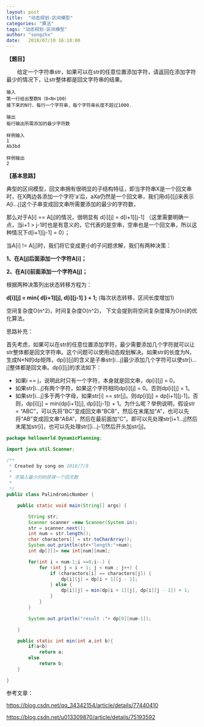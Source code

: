 ```yaml
---
layout: post
title:  "动态规划-区间模型"
categories: "算法"
tags: "动态规划-区间模型"
author: "songzhx"
date:   2018/07/10 16:18:00 
---
```


**【题目】**

　　给定一个字符串str，如果可以在str的任意位置添加字符，请返回在添加字符最少的情况下，让str整体都是回文字符串的结果。

```
输入
第一行给出整数N（0<N<100）
接下来的N行，每行一个字符串，每个字符串长度不超过1000.

输出
每行输出所需添加的最少字符数

样例输入
1
Ab3bd

样例输出
2

```

**【基本思路】**

典型的区间模型，回文串拥有很明显的子结构特征，即当字符串X是一个回文串时，在X两边各添加一个字符’a’后，aXa仍然是一个回文串，我们用d[i][j]来表示A[i…j]这个子串变成回文串所需要添加的最少的字符数，

那么对于A[i] == A[j]的情况，很明显有 d[i]\[j] = d[i+1]\[j-1] （这里需要明确一点，当i+1 > j-1时也是有意义的，它代表的是空串，空串也是一个回文串，所以这种情况下d[i+1]\[j-1] = 0）；

当A[i] != A[j]时，我们将它变成更小的子问题求解，我们有两种决策：

**1、在A[j]后面添加一个字符A[i]；**

**2、在A[i]前面添加一个字符A[j]；**

根据两种决策列出状态转移方程为：

**d[i][j] = min{ d[i+1]\[j], d[i]\[j-1] } + 1;** (每次状态转移，区间长度增加1)

空间复杂度O(n^2)，时间复杂度O(n^2)， 下文会提到将空间复杂度降为O(n)的优化算法。

思路补充：

首先考虑，如果可以在str的任意位置添加字符，最少需要添加几个字符就可以让str整体都是回文字符串。这个问题可以使用动态规划解决。如果str的长度为N，生成N×N的dp矩阵，dp[i][j]的含义是子串str[i…j]最少添加几个字符可以使str[i…j]整体都是回文串。dp[i][j]的求法如下：

- 如果i == j，说明此时只有一个字符，本身就是回文串，dp[i]\[j] = 0。
- 如果str[i…j]有两个字符，如果这个字符相同dp[i][j] = 0。否则dp[i]\[j] = 1。
- 如果str[i…j]多于两个字母，如果str[i] == str[j]。则dp[i][j] = dp[i+1]\[j-1]。否则，dp[i]\[j] = min(dp[i+1]\[j], dp[i]\[j-1]) + 1。为什么呢？举例说明，假设str = “ABC”，可以先将“BC”变成回文串“BCB”，然后在末尾加“A”，也可以先将“AB”变成回文串“ABA”，然后在最前面加“C”。即可以先处理str[i+1…j]然后末尾加str[i]，也可以先处理str[[i…j-1]然后开头加str[j]。

```java
package helloworld.DynamicPlanning;

import java.util.Scanner;

/**
 * Created by song on 2018/7/9.
 *
 * 求插入最少的树获得一个回文数
 *
 */
public class PalindromicNumber {

    public static void main(String[] args) {

        String str;
        Scanner scanner =new Scanner(System.in);
        str = scanner.next();
        int num = str.length();
        char charactors[] = str.toCharArray();
        System.out.println(str+"length:"+num);
        int dp[][]= new int[num][num];

        for(int i = num-1;i >=0;i--) {
            for (int j = i + 1; j < num ; j++) {
                if (charactors[i] == charactors[j]) {
                    dp[i][j] = dp[i + 1][j - 1];
                } else {
                    dp[i][j] = min(dp[i + 1][j], dp[i][j - 1]) + 1;
                }
            }
        }

        System.out.println("result :"+ dp[0][num-1]);

    }

    public static int min(int a,int b){
        if(a<b)
            return a;
        else
            return b;
    }

}

```



参考文章：

https://blog.csdn.net/qq_34342154/article/details/77440410

https://blog.csdn.net/u013309870/article/details/75193592